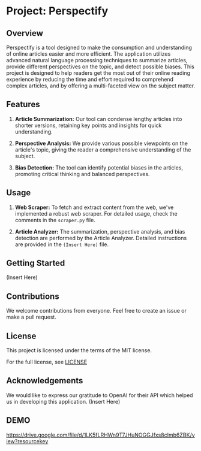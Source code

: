 # Project: Perspectify

## Overview

Perspectify is a tool designed to make the consumption and understanding of online articles easier and more efficient. The application utilizes advanced natural language processing techniques to summarize articles, provide different perspectives on the topic, and detect possible biases. This project is designed to help readers get the most out of their online reading experience by reducing the time and effort required to comprehend complex articles, and by offering a multi-faceted view on the subject matter.

## Features

1. **Article Summarization:** Our tool can condense lengthy articles into shorter versions, retaining key points and insights for quick understanding.

2. **Perspective Analysis:** We provide various possible viewpoints on the article's topic, giving the reader a comprehensive understanding of the subject.

3. **Bias Detection:** The tool can identify potential biases in the articles, promoting critical thinking and balanced perspectives.

## Usage

1. **Web Scraper:** To fetch and extract content from the web, we've implemented a robust web scraper. For detailed usage, check the comments in the `scraper.py` file.

2. **Article Analyzer:** The summarization, perspective analysis, and bias detection are performed by the Article Analyzer. Detailed instructions are provided in the `(Insert Here)` file.

## Getting Started

(Insert Here)

## Contributions

We welcome contributions from everyone. Feel free to create an issue or make a pull request.

## License

This project is licensed under the terms of the MIT license.

For the full license, see [LICENSE](LICENSE)

## Acknowledgements

We would like to express our gratitude to OpenAI for their API which helped us in developing this application.
(Insert Here)


## DEMO ##
https://drive.google.com/file/d/1LK5fLRHWn9T7JHuNOGGJfxs8cImb6ZBK/view?resourcekey
